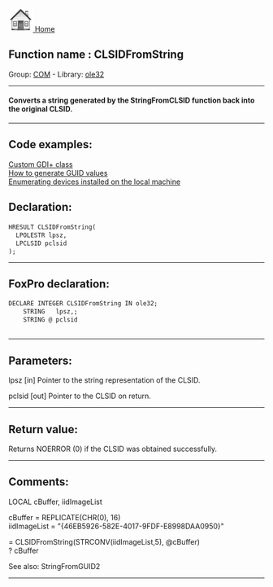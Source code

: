 [<img src="../../images/home.png"> Home ](https://github.com/VFPX/Win32API)  

## Function name : CLSIDFromString
Group: [COM](../../functions_group.md#COM)  -  Library: [ole32](../../../libraries.md#ole32)  
***  


#### Converts a string generated by the StringFromCLSID function back into the original CLSID.
***  


## Code examples:
[Custom GDI+ class](../../samples/sample_450.md)  
[How to generate GUID values](../../samples/sample_456.md)  
[Enumerating devices installed on the local machine](../../samples/sample_545.md)  

## Declaration:
```foxpro  
HRESULT CLSIDFromString(
  LPOLESTR lpsz,
  LPCLSID pclsid
);  
```  
***  


## FoxPro declaration:
```foxpro  
DECLARE INTEGER CLSIDFromString IN ole32;
	STRING   lpsz,;
	STRING @ pclsid
  
```  
***  


## Parameters:
lpsz 
[in] Pointer to the string representation of the CLSID. 

pclsid 
[out] Pointer to the CLSID on return.   
***  


## Return value:
Returns NOERROR (0) if the CLSID was obtained successfully.   
***  


## Comments:
<div class="precode">LOCAL cBuffer, iidImageList  
  
cBuffer = REPLICATE(CHR(0), 16)  
iidImageList = "{46EB5926-582E-4017-9FDF-E8998DAA0950}"  
  
= CLSIDFromString(STRCONV(iidImageList,5), @cBuffer)  
? cBuffer  
</div>  
See also: StringFromGUID2   
  
***  

